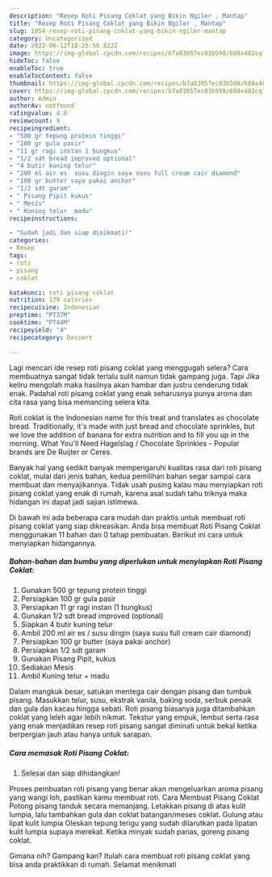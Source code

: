 ```yaml
---
description: "Resep Roti Pisang Coklat yang Bikin Ngiler , Mantap"
title: "Resep Roti Pisang Coklat yang Bikin Ngiler , Mantap"
slug: 1054-resep-roti-pisang-coklat-yang-bikin-ngiler-mantap
category: Uncategorized
date: 2022-06-12T18:25:50.822Z
image: https://img-global.cpcdn.com/recipes/b7a83057ec03b598/680x482cq70/roti-pisang-coklat-foto-resep-utama.jpg
hideToc: false
enableToc: true
enableTocContent: false
thumbnail: https://img-global.cpcdn.com/recipes/b7a83057ec03b598/680x482cq70/roti-pisang-coklat-foto-resep-utama.jpg
cover: https://img-global.cpcdn.com/recipes/b7a83057ec03b598/680x482cq70/roti-pisang-coklat-foto-resep-utama.jpg
author: Admin
authorAv: notfound
ratingvalue: 4.8
reviewcount: 9
recipeingredient:
- "500 gr tepung protein tinggi"
- "100 gr gula pasir"
- "11 gr ragi instan 1 bungkus"
- "1/2 sdt bread improved optional"
- "4 butir kuning telur"
- "200 ml air es  susu dingin saya susu full cream cair diamond"
- "100 gr butter saya pakai anchor"
- "1/2 sdt garam"
- " Pisang Pipit kukus"
- " Mesis"
- " Kuning telur  madu"
recipeinstructions:

- "Sudah jadi dan siap dinikmati!"
categories:
- Resep
tags:
- roti
- pisang
- coklat

katakunci: roti pisang coklat 
nutrition: 179 calories
recipecuisine: Indonesian
preptime: "PT37M"
cooktime: "PT44M"
recipeyield: "4"
recipecategory: Dessert

---
```



Lagi mencari ide resep roti pisang coklat yang menggugah selera? Cara membuatnya sangat tidak terlalu sulit namun tidak gampang juga. Tapi Jika keliru mengolah maka hasilnya akan hambar dan justru cenderung tidak enak. Padahal roti pisang coklat yang enak seharusnya punya aroma dan cita rasa yang bisa memancing selera kita.


Roti coklat is the Indonesian name for this treat and translates as chocolate bread. Traditionally, it&#39;s made with just bread and chocolate sprinkles, but we love the addition of banana for extra nutrition and to fill you up in the morning. What You&#39;ll Need Hagelslag / Chocolate Sprinkles - Popular brands are De Ruijter or Ceres.

Banyak hal yang sedikit banyak mempengaruhi kualitas rasa dari roti pisang coklat, mulai dari jenis bahan, kedua pemilihan bahan segar sampai cara membuat dan menyajikannya. Tidak usah pusing kalau mau menyiapkan roti pisang coklat yang enak di rumah, karena asal sudah tahu triknya maka hidangan ini dapat jadi sajian istimewa.


Di bawah ini ada beberapa cara mudah dan praktis untuk membuat roti pisang coklat yang siap dikreasikan. Anda bisa membuat Roti Pisang Coklat menggunakan 11 bahan dan 0 tahap pembuatan. Berikut ini cara untuk menyiapkan hidangannya.

<!--inarticleads1-->

##### Bahan-bahan dan bumbu yang diperlukan untuk menyiapkan Roti Pisang Coklat:

1. Gunakan 500 gr tepung protein tinggi
1. Persiapkan 100 gr gula pasir
1. Persiapkan 11 gr ragi instan (1 bungkus)
1. Gunakan 1/2 sdt bread improved (optional)
1. Siapkan 4 butir kuning telur
1. Ambil 200 ml air es / susu dingin (saya susu full cream cair diamond)
1. Persiapkan 100 gr butter (saya pakai anchor)
1. Persiapkan 1/2 sdt garam
1. Gunakan  Pisang Pipit, kukus
1. Sediakan  Mesis
1. Ambil  Kuning telur + madu


Dalam mangkuk besar, satukan mentega cair dengan pisang dan tumbuk pisang. Masukkan telur, susu, ekstrak vanila, baking soda, serbuk penaik dan gula dan kacau hingga sebati. Roti pisang biasanya juga ditambahkan coklat yang leleh agar lebih nikmat. Tekstur yang empuk, lembut serta rasa yang enak menjadikan resep roti pisang sangat diminati untuk bekal ketika berpergian jauh atau hanya untuk sarapan. 

<!--inarticleads2-->

##### Cara memasak Roti Pisang Coklat:


1. Selesai dan siap dihidangkan!

Proses pembuatan roti pisang yang benar akan mengeluarkan aroma pisang yang wangi loh, pastikan kamu membuat roti. Cara Membuat Pisang Coklat Potong pisang tanduk secara memanjang. Letakkan pisang di atas kulit lumpia, lalu tambahkan gula dan coklat batangan/meses coklat. Gulung atau lipat kulit lumpia Oleskan tepung terigu yang sudah dilarutkan pada lipatan kulit lumpia supaya merekat. Ketika minyak sudah panas, goreng pisang coklat. 

Gimana nih? Gampang kan? Itulah cara membuat roti pisang coklat yang bisa anda praktikkan di rumah. Selamat menikmati
